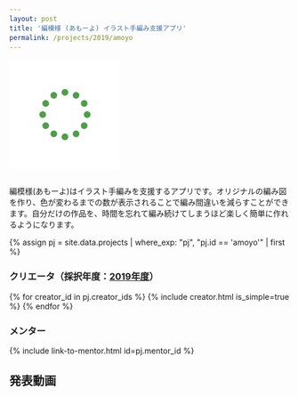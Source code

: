 ```yaml
---
layout: post
title: '編模様 (あもーよ) イラスト手編み支援アプリ'
permalink: /projects/2019/amoyo
---
```


<img class='top-img lazyload' src='/assets/img/spinner.svg' data-src='/assets/img/thumbnails/2019/amoyo.png' alt='サムネイル画像' loading='lazy' style='margin-bottom: 10px;' />

編模様(あもーよ)はイラスト手編みを支援するアプリです。オリジナルの編み図を作り、色が変わるまでの数が表示されることで編み間違いを減らすことができます。自分だけの作品を、時間を忘れて編み続けてしまうほど楽しく簡単に作れるようになります。

{% assign pj = site.data.projects | where_exp: "pj", "pj.id == 'amoyo'" | first %}

### クリエータ（採択年度：<a href='/projects/2019'>2019年度</a>）
<p>
{% for creator_id in pj.creator_ids %}
  {% include creator.html is_simple=true %}
{% endfor %}
</p>

### メンター
<p>{% include link-to-mentor.html id=pj.mentor_id %}</p>

## 発表動画
<div class="youtube">
  <iframe width="560" height="315" class="lazyload" data-src="https://www.youtube.com/embed/irYt3B7l8yg?rel=0" frameborder="0" allowfullscreen=""></iframe>
</div>

